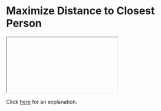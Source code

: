 # Maximize Distance to Closest Person 

<iframe></iframe>

Click [here](Explanation.md) for an explanation.

